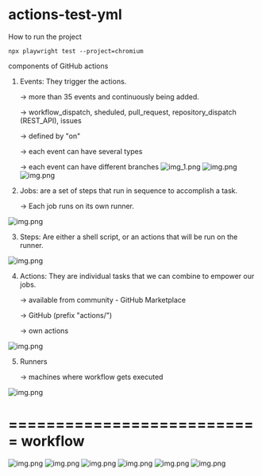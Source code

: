 # actions-test-yml

How to run the project

    npx playwright test --project=chromium

components of GitHub actions
1. Events: They trigger the actions.

    -> more than 35 events and continuously being added.
    
    -> workflow_dispatch, sheduled, pull_request, repository_dispatch (REST_API), issues 

    -> defined by "on"

    -> each event can have several types

   -> each event can have different branches
![img_1.png](images/img_1.png)
![img.png](images/img.png)
![img.png](images/img3.png)


2. Jobs: are a set of steps that run in sequence to accomplish a task.
   
    -> Each job runs on its own runner.


![img.png](images/img4.png)

3. Steps: Are either a shell script, or an actions that will be run on the runner.

![img.png](images/img5.png)

4. Actions: They are individual tasks that we can combine to empower our jobs.
    
    -> available from community - GitHub Marketplace

    -> GitHub (prefix "actions/")

    -> own actions 

![img.png](images/img6.png)

5. Runners 

    -> machines where workflow gets executed

![img.png](images/img7.png)


===========================
workflow
=============================

![img.png](images/img8.png)
![img.png](images/img9.png)
![img.png](images/img10.png)
![img.png](images/img11.png)
![img.png](images/img12.png)
![img.png](images/img13.png)